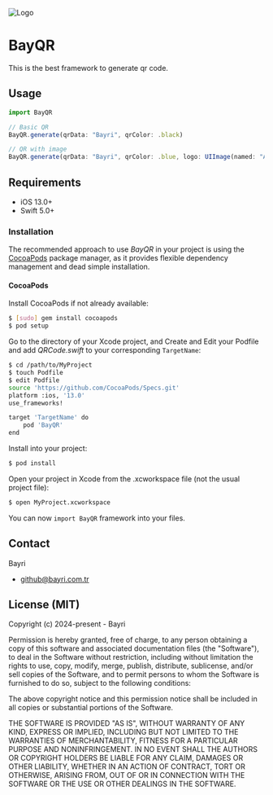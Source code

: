 
![Logo](https://bayri.com.tr/images/github/qr.png)

    
# BayQR

This is the best framework to generate qr code.


## Usage

```javascript
import BayQR

// Basic QR
BayQR.generate(qrData: "Bayri", qrColor: .black)

// QR with image
BayQR.generate(qrData: "Bayri", qrColor: .blue, logo: UIImage(named: "Asset"))
```
    
  
## Requirements
- iOS 13.0+
- Swift 5.0+

### Installation

The recommended approach to use _BayQR_ in your project is using the [CocoaPods](http://cocoapods.org/) package manager, as it provides flexible dependency management and dead simple installation.

#### CocoaPods

Install CocoaPods if not already available:

```bash
$ [sudo] gem install cocoapods
$ pod setup
```
Go to the directory of your Xcode project, and Create and Edit your Podfile and add _QRCode.swift_ to your corresponding `TargetName`:

```bash
$ cd /path/to/MyProject
$ touch Podfile
$ edit Podfile
source 'https://github.com/CocoaPods/Specs.git'
platform :ios, '13.0'
use_frameworks!

target 'TargetName' do
    pod 'BayQR'
end
```

Install into your project:

```bash
$ pod install
```

Open your project in Xcode from the .xcworkspace file (not the usual project file):

```bash
$ open MyProject.xcworkspace
```

You can now `import BayQR` framework into your files.


## Contact

Bayri
 - [github@bayri.com.tr](github@bayri.com.tr)

## License (MIT)

Copyright (c) 2024-present - Bayri

Permission is hereby granted, free of charge, to any person obtaining a copy
of this software and associated documentation files (the "Software"), to deal
in the Software without restriction, including without limitation the rights
to use, copy, modify, merge, publish, distribute, sublicense, and/or sell
copies of the Software, and to permit persons to whom the Software is
furnished to do so, subject to the following conditions:

The above copyright notice and this permission notice shall be included in
all copies or substantial portions of the Software.

THE SOFTWARE IS PROVIDED "AS IS", WITHOUT WARRANTY OF ANY KIND, EXPRESS OR
IMPLIED, INCLUDING BUT NOT LIMITED TO THE WARRANTIES OF MERCHANTABILITY,
FITNESS FOR A PARTICULAR PURPOSE AND NONINFRINGEMENT. IN NO EVENT SHALL THE
AUTHORS OR COPYRIGHT HOLDERS BE LIABLE FOR ANY CLAIM, DAMAGES OR OTHER
LIABILITY, WHETHER IN AN ACTION OF CONTRACT, TORT OR OTHERWISE, ARISING FROM,
OUT OF OR IN CONNECTION WITH THE SOFTWARE OR THE USE OR OTHER DEALINGS IN
THE SOFTWARE.
